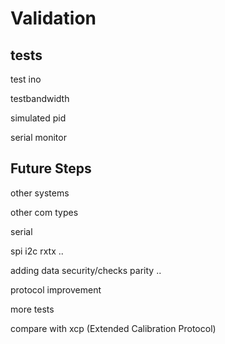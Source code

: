 # Validation

## tests
test ino

testbandwidth

simulated pid

serial monitor



## Future Steps
other systems

other com types

serial

spi i2c rxtx ..

adding data security/checks parity ..

protocol improvement

more tests

compare with xcp (Extended Calibration Protocol)

